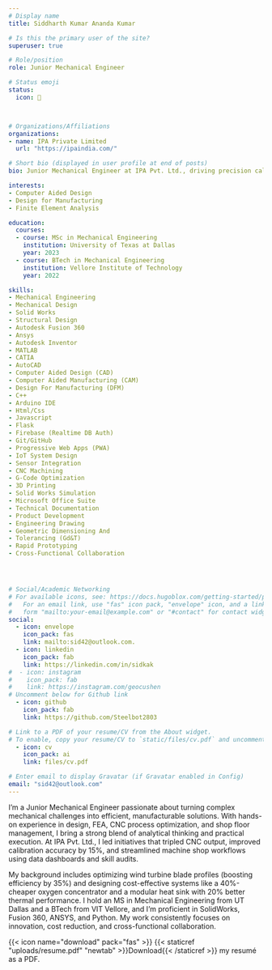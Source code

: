 ```yaml
---
# Display name
title: Siddharth Kumar Ananda Kumar

# Is this the primary user of the site?
superuser: true

# Role/position
role: Junior Mechanical Engineer

# Status emoji
status: 
  icon: 🦾



# Organizations/Affiliations
organizations:
- name: IPA Private Limited
  url: "https://ipaindia.com/"

# Short bio (displayed in user profile at end of posts)
bio: Junior Mechanical Engineer at IPA Pvt. Ltd., driving precision calibration, CNC process optimization, and data-driven shop floor improvements—tripling output and increasing throughput by 15%.

interests:
- Computer Aided Design
- Design for Manufacturing
- Finite Element Analysis

education:
  courses:
  - course: MSc in Mechanical Engineering
    institution: University of Texas at Dallas
    year: 2023
  - course: BTech in Mechanical Engineering
    institution: Vellore Institute of Technology
    year: 2022

skills:
- Mechanical Engineering
- Mechanical Design
- Solid Works
- Structural Design
- Autodesk Fusion 360
- Ansys
- Autodesk Inventor
- MATLAB
- CATIA
- AutoCAD
- Computer Aided Design (CAD)
- Computer Aided Manufacturing (CAM)
- Design For Manufacturing (DFM)
- C++
- Arduino IDE
- Html/Css
- Javascript
- Flask
- Firebase (Realtime DB Auth)
- Git/GitHub
- Progressive Web Apps (PWA)
- IoT System Design
- Sensor Integration
- CNC Machining
- G-Code Optimization
- 3D Printing
- Solid Works Simulation
- Microsoft Office Suite
- Technical Documentation
- Product Development
- Engineering Drawing
- Geometric Dimensioning And
- Tolerancing (Gd&T)
- Rapid Prototyping
- Cross-Functional Collaboration




# Social/Academic Networking
# For available icons, see: https://docs.hugoblox.com/getting-started/page-builder/#icons
#   For an email link, use "fas" icon pack, "envelope" icon, and a link in the
#   form "mailto:your-email@example.com" or "#contact" for contact widget.
social:
  - icon: envelope
    icon_pack: fas
    link: mailto:sid42@outlook.com.
  - icon: linkedin
    icon_pack: fab
    link: https://linkedin.com/in/sidkak
#  - icon: instagram
#    icon_pack: fab
#    link: https://instagram.com/geocushen
# Uncomment below for Github link
  - icon: github
    icon_pack: fab
    link: https://github.com/Steelbot2803

# Link to a PDF of your resume/CV from the About widget.
# To enable, copy your resume/CV to `static/files/cv.pdf` and uncomment the lines below.
  - icon: cv
    icon_pack: ai
    link: files/cv.pdf

# Enter email to display Gravatar (if Gravatar enabled in Config)
email: "sid42@outlook.com"
---
```


I’m a Junior Mechanical Engineer passionate about turning complex mechanical challenges into efficient, manufacturable solutions. With hands-on experience in design, FEA, CNC process optimization, and shop floor management, I bring a strong blend of analytical thinking and practical execution. At IPA Pvt. Ltd., I led initiatives that tripled CNC output, improved calibration accuracy by 15%, and streamlined machine shop workflows using data dashboards and skill audits.

My background includes optimizing wind turbine blade profiles (boosting efficiency by 35%) and designing cost-effective systems like a 40%-cheaper oxygen concentrator and a modular heat sink with 20% better thermal performance. I hold an MS in Mechanical Engineering from UT Dallas and a BTech from VIT Vellore, and I’m proficient in SolidWorks, Fusion 360, ANSYS, and Python. My work consistently focuses on innovation, cost reduction, and cross-functional collaboration.

{{< icon name="download" pack="fas" >}} {{< staticref "uploads/resume.pdf" "newtab" >}}Download{{< /staticref >}} my resumé as a PDF.
